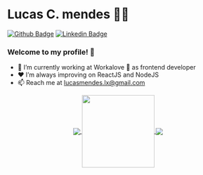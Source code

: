 # Lucas C. mendes 👨‍💻

[![Github Badge](https://img.shields.io/badge/-Github-000?style=flat-square&logo=Github&logoColor=white&link=https://github.com/LordMendes)](https://github.com/LordMendes) [![Linkedin Badge](https://img.shields.io/badge/-LinkedIn-blue?style=flat-square&logo=Linkedin&logoColor=white&link=https://www.linkedin.com/in/lucascmendes91/)](https://www.linkedin.com/in/lucascmendes91/)

### Welcome to my profile! 👋

- 👤 I’m currently working at Workalove :rocket: as frontend developer
- ❤ I’m always improving on ReactJS and NodeJS
- 📫 Reach me at lucasmendes.lx@gmail.com


<p align="center">
  <a href="https://github.com/LordMendes">
    <img
      align="center"
      src="https://github-readme-stats.vercel.app/api/top-langs/?username=LordMendes&layout=compact&theme=synthwave"
    />
  </a>
  <a href="https://github.com/LordMendes">
    <img
      align="center"
      height="165"
      src="https://github-readme-stats.vercel.app/api?username=LordMendes&count_private=true&show_icons=true&custom_title=Github%20Status&hide=issues&theme=synthwave"
    />
  </a>
  <a href="https://wakatime.com/@LordMendes">
    <img
      align="center"
      src="https://github-readme-stats.vercel.app/api/wakatime?username=LordMendes&theme=synthwave"
    />
  </a>
</p>



